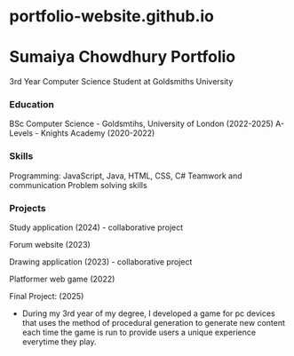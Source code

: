 # portfolio-website.github.io
# Sumaiya Chowdhury Portfolio
3rd Year Computer Science Student at Goldsmiths University

### Education
BSc Computer Science - Goldsmtihs, University of London (2022-2025)
A-Levels - Knights Academy (2020-2022)

### Skills
Programming: JavaScript, Java, HTML, CSS, C#
Teamwork and communication
Problem solving skills

### Projects
Study application (2024) - collaborative project

Forum website (2023)

Drawing application (2023) - collaborative project

Platformer web game (2022)


Final Project: (2025)

- During my 3rd year of my degree, I developed a game for pc devices that uses the method of procedural generation to generate new content each time the game is run to provide users a unique experience everytime they play.
